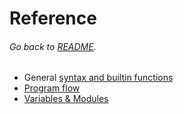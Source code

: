 # Reference
###### Go back to [README](../README.md).

- General [syntax and builtin functions](reference/structure_syntax_builtins.md)
- [Program flow](reference/program_flow.md)
- [Variables & Modules](reference/variables_modules.md)